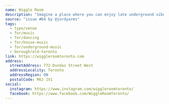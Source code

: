 ```yaml
---
name: Wiggle Room
description: "Imagine a place where you can enjoy late underground vibes without pretentious attitudes, hear and feel emerging sound and see local and international DJs. Wiggle Room offers high-quality sound, dynamic lighting and projections, and friendly staff."
source: "issue #64 by @jordyarms"
tags:
  - type/venue
  - for/music
  - for/dancing
  - for/house-music
  - for/underground-music
  - borough/old-toronto
link: https://wiggleroomtoronto.com
address:
  streetAddress: 772 Dundas Street West
  addressLocality: Toronto
  addressRegion: ON
  postalCode: M6J 1V1
social:
  instagram: https://www.instagram.com/wiggleroomtoronto/
  facebook: https://www.facebook.com/WiggleRoomToronto/
---
```


<!-- Community added from GitHub issue #64 -->
